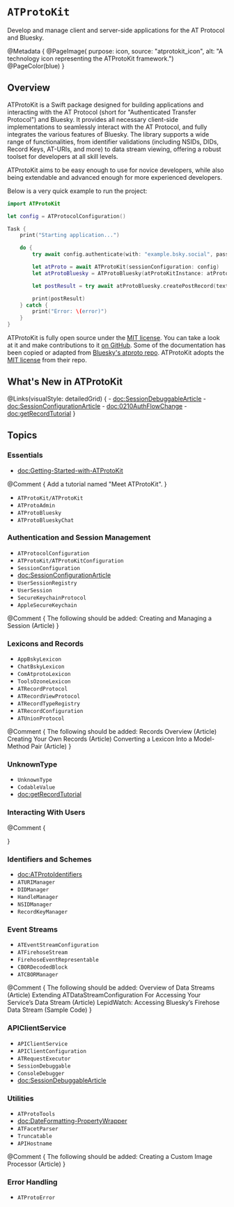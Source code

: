 # ``ATProtoKit``

Develop and manage client and server-side applications for the AT Protocol and Bluesky.

@Metadata {
    @PageImage(
        purpose: icon, 
        source: "atprotokit_icon", 
        alt: "A technology icon representing the ATProtoKit framework.")
    @PageColor(blue)
}

## Overview

ATProtoKit is a Swift package designed for building applications and interacting with the AT Protocol (short for "Authenticated Transfer Protocol") and Bluesky. It provides all necessary client-side implementations to seamlessly interact with the AT Protocol, and fully integrates the various features of Bluesky. The library supports a wide range of functionalities, from identifier validations (including NSIDs, DIDs, Record Keys, AT-URIs, and more) to data stream viewing, offering a robust toolset for developers at all skill levels.

ATProtoKit aims to be easy enough to use for novice developers, while also being extendable and advanced enough for more experienced developers.

Below is a very quick example to run the project:
```swift
import ATProtoKit

let config = ATProtocolConfiguration()

Task {
    print("Starting application...")

    do {
        try await config.authenticate(with: "example.bsky.social", password: "hunter2")

        let atProto = await ATProtoKit(sessionConfiguration: config)
        let atProtoBluesky = ATProtoBluesky(atProtoKitInstance: atProto)

        let postResult = try await atProtoBluesky.createPostRecord(text: "Hello Bluesky!")

        print(postResult)
    } catch {
        print("Error: \(error)")
    }
}
```

ATProtoKit is fully open source under the [MIT license](https://github.com/MasterJ93/ATProtoKit/blob/main/LICENSE.md). You can take a look at it and make contributions to it [on GitHub](https://github.com/MasterJ93/ATProtoKit). Some of the documentation has been copied or adapted from [Bluesky's atproto repo](https://github.com/bluesky-social/atproto). ATProtoKit adopts the [MIT license](https://github.com/MasterJ93/ATProtoKit/blob/main/ATProtoLicense/ATPROTO-LICENSE.txt) from their repo.

## What's New in ATProtoKit
@Links(visualStyle: detailedGrid) {
    - <doc:SessionDebuggableArticle>
    - <doc:SessionConfigurationArticle>
    - <doc:0210AuthFlowChange>
    - <doc:getRecordTutorial>
}

## Topics

### Essentials

- <doc:Getting-Started-with-ATProtoKit>

@Comment {
    Add a tutorial named "Meet ATProtoKit".
}

- ``ATProtoKit/ATProtoKit``
- ``ATProtoAdmin``
- ``ATProtoBluesky``
- ``ATProtoBlueskyChat``

### Authentication and Session Management

- ``ATProtocolConfiguration``
- ``ATProtoKit/ATProtoKitConfiguration``
- ``SessionConfiguration``
- <doc:SessionConfigurationArticle>
- ``UserSessionRegistry``
- ``UserSession``
- ``SecureKeychainProtocol``
- ``AppleSecureKeychain``
 
 @Comment {
     The following should be added:
        Creating and Managing a Session (Article)
 }
 
### Lexicons and Records

- ``AppBskyLexicon``
- ``ChatBskyLexicon``
- ``ComAtprotoLexicon``
- ``ToolsOzoneLexicon``
- ``ATRecordProtocol``
- ``ATRecordViewProtocol``
- ``ATRecordTypeRegistry``
- ``ATRecordConfiguration``
- ``ATUnionProtocol``

@Comment {
    The following should be added:
    Records Overview (Article)
    Creating Your Own Records (Article)
    Converting a Lexicon Into a Model-Method Pair (Article)
}

### UnknownType
- ``UnknownType``
- ``CodableValue``
- <doc:getRecordTutorial>

### Interacting With Users

@Comment {
    
}

### Identifiers and Schemes

- <doc:ATProtoIdentifiers>
- ``ATURIManager``
- ``DIDManager``
- ``HandleManager``
- ``NSIDManager``
- ``RecordKeyManager``

### Event Streams

- ``ATEventStreamConfiguration``
- ``ATFirehoseStream``
- ``FirehoseEventRepresentable``
- ``CBORDecodedBlock``
- ``ATCBORManager``

@Comment {
    The following should be added:
        Overview of Data Streams (Article)
        Extending ATDataStreamConfiguration For Accessing Your Service’s Data Stream (Article)
        LepidWatch: Accessing Bluesky’s Firehose Data Stream (Sample Code)
}

### APIClientService

- ``APIClientService``
- ``APIClientConfiguration``
- ``ATRequestExecutor``
- ``SessionDebuggable``
- ``ConsoleDebugger``
- <doc:SessionDebuggableArticle>


### Utilities
- ``ATProtoTools``
- <doc:DateFormatting-PropertyWrapper>
- ``ATFacetParser``
- ``Truncatable``
- ``APIHostname``

@Comment {
    The following should be added:
        Creating a Custom Image Processor (Article)
}

### Error Handling

- ``ATProtoError``
